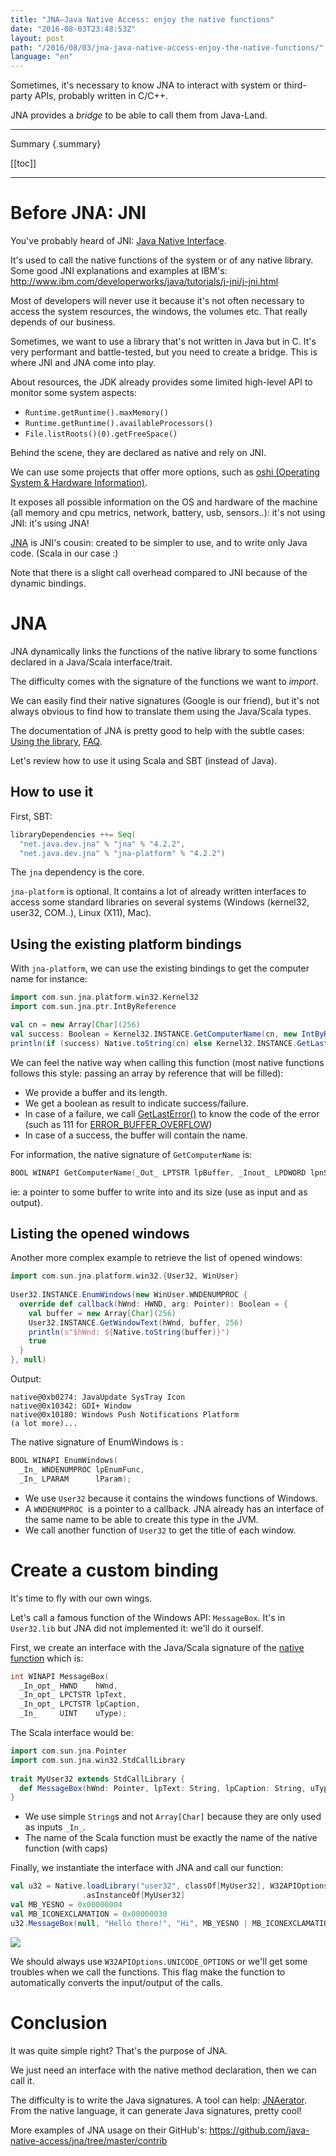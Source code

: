 ```yaml
---
title: "JNA—Java Native Access: enjoy the native functions"
date: "2016-08-03T23:48:53Z"
layout: post
path: "/2016/08/03/jna-java-native-access-enjoy-the-native-functions/"
language: "en"
---
```


Sometimes, it's necessary to know JNA to interact with system or third-party APIs, probably written in C/C++.

JNA provides a *bridge* to be able to call them from Java-Land.

---
Summary {.summary}

[[toc]]

---

# Before JNA: JNI

You've probably heard of JNI: [Java Native Interface](https://en.wikipedia.org/wiki/Java_Native_Interface).

It's used to call the native functions of the system or of any native library. Some good JNI explanations and examples at IBM's: <http://www.ibm.com/developerworks/java/tutorials/j-jni/j-jni.html>

Most of developers will never use it because it's not often necessary to access the system resources, the windows, the volumes etc. That really depends of our business.

Sometimes, we want to use a library that's not written in Java but in C. It's very performant and battle-tested, but you need to create a bridge.
This is where JNI and JNA come into play.

About resources, the JDK already provides some limited high-level API to monitor some system aspects: 

- `Runtime.getRuntime().maxMemory()`
- `Runtime.getRuntime().availableProcessors()`
- `File.listRoots()(0).getFreeSpace()`

Behind the scene, they are declared as native and rely on JNI.

We can use some projects that offer more options, such as [oshi (Operating System & Hardware Information)](https://github.com/dblock/oshi).

It exposes all possible information on the OS and hardware of the machine (all memory and cpu metrics, network, battery, usb, sensors..): it's not using JNI: it's using JNA!

[JNA](https://github.com/java-native-access/jna) is JNI's cousin: created to be simpler to use, and to write only Java code. (Scala in our case :)

Note that there is a slight call overhead compared to JNI because of the dynamic bindings. 

# JNA

JNA dynamically links the functions of the native library to some functions declared in a Java/Scala interface/trait.

The difficulty comes with the signature of the functions we want to *import*.

We can easily find their native signatures (Google is our friend), but it's not always obvious to find how to translate them using the Java/Scala types.

The documentation of JNA is pretty good to help with the subtle cases: [Using the library](https://github.com/java-native-access/jna#using-the-library), [FAQ](https://github.com/java-native-access/jna/blob/master/www/FrequentlyAskedQuestions.md).

Let's review how to use it using Scala and SBT (instead of Java). 

## How to use it

First, SBT:

```scala
libraryDependencies ++= Seq(
  "net.java.dev.jna" % "jna" % "4.2.2",
  "net.java.dev.jna" % "jna-platform" % "4.2.2")
```

The `jna` dependency is the core.

`jna-platform` is optional. It contains a lot of already written interfaces to access some standard libraries on several systems (Windows (kernel32, user32, COM..), Linux (X11), Mac).

## Using the existing platform bindings

With `jna-platform`, we can use the existing bindings to get the computer name for instance:

```scala
import com.sun.jna.platform.win32.Kernel32
import com.sun.jna.ptr.IntByReference

val cn = new Array[Char](256)
val success: Boolean = Kernel32.INSTANCE.GetComputerName(cn, new IntByReference(256))
println(if (success) Native.toString(cn) else Kernel32.INSTANCE.GetLastError())
```
We can feel the native way when calling this function (most native functions follows this style: passing an array by reference that will be filled): 

- We provide a buffer and its length.
- We get a boolean as result to indicate success/failure.
- In case of a failure, we call [GetLastError()](https://msdn.microsoft.com/en-us/library/windows/desktop/ms679360\(v=vs.85\).aspx) to know the code of the error (such as 111 for [ERROR_BUFFER_OVERFLOW](https://msdn.microsoft.com/en-us/library/windows/desktop/ms681382\(v=vs.85\).aspx))
- In case of a success, the buffer will contain the name.

For information, the native signature of `GetComputerName` is:

```c
BOOL WINAPI GetComputerName(_Out_ LPTSTR lpBuffer, _Inout_ LPDWORD lpnSize);
```

ie: a pointer to some buffer to write into and its size (use as input and as output). 

## Listing the opened windows

Another more complex example to retrieve the list of opened windows:

```scala
import com.sun.jna.platform.win32.{User32, WinUser}
 
User32.INSTANCE.EnumWindows(new WinUser.WNDENUMPROC {
  override def callback(hWnd: HWND, arg: Pointer): Boolean = {
    val buffer = new Array[Char](256)
    User32.INSTANCE.GetWindowText(hWnd, buffer, 256)
    println(s"$hWnd: ${Native.toString(buffer)}")
    true
  }
}, null)
```

Output:

```
native@0xb0274: JavaUpdate SysTray Icon 
native@0x10342: GDI+ Window 
native@0x10180: Windows Push Notifications Platform 
(a lot more)...
```

The native signature of EnumWindows is :

```c
BOOL WINAPI EnumWindows(
  _In_ WNDENUMPROC lpEnumFunc,
  _In_ LPARAM      lParam);
```

- We use `User32` because it contains the windows functions of Windows.
- A `WNDENUMPROC`  is a pointer to a callback. JNA already has an interface of the same name to be able to create this type in the JVM.
- We call another function of `User32` to get the title of each window.

# Create a custom binding

It's time to fly with our own wings.

Let's call a famous function of the Windows API: `MessageBox`.
It's in `User32.lib` but JNA did not implemented it: we'll do it ourself.

First, we create an interface with the Java/Scala signature of the [native function](https://msdn.microsoft.com/en-us/library/windows/desktop/ms645505\(v=vs.85\).aspx) which is:

```c
int WINAPI MessageBox(
  _In_opt_ HWND    hWnd,
  _In_opt_ LPCTSTR lpText,
  _In_opt_ LPCTSTR lpCaption,
  _In_     UINT    uType);
```

The Scala interface would be:

```scala
import com.sun.jna.Pointer
import com.sun.jna.win32.StdCallLibrary
 
trait MyUser32 extends StdCallLibrary {
  def MessageBox(hWnd: Pointer, lpText: String, lpCaption: String, uType: Int)
}
```

- We use simple `String`s and not `Array[Char]` because they are only used as inputs `_In_`.
- The name of the Scala function must be exactly the name of the native function (with caps)

Finally, we instantiate the interface with JNA and call our function:

```scala
val u32 = Native.loadLibrary("user32", classOf[MyUser32], W32APIOptions.UNICODE_OPTIONS)
                .asInstanceOf[MyUser32]
val MB_YESNO = 0x00000004
val MB_ICONEXCLAMATION = 0x00000030
u32.MessageBox(null, "Hello there!", "Hi", MB_YESNO | MB_ICONEXCLAMATION)
```

![](http://ctheu.com/wp-content/uploads/2016/08/img_57a2799c95f45.png)

We should always use `W32APIOptions.UNICODE_OPTIONS` or we'll get some troubles when we call the functions.
This flag make the function to automatically converts the input/output of the calls.

# Conclusion

It was quite simple right? That's the purpose of JNA.

We just need an interface with the native method declaration, then we can call it.

The difficulty is to write the Java signatures. A tool can help: [JNAerator](http://github.com/nativelibs4java/JNAerator).
From the native language, it can generate Java signatures, pretty cool!

More examples of JNA usage on their GitHub's: <https://github.com/java-native-access/jna/tree/master/contrib>
